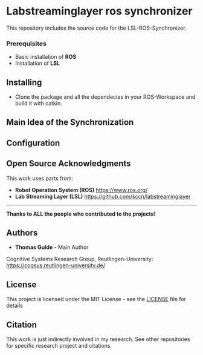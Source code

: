 # Labstreaminglayer ros synchronizer
This repository includes the source code for the LSL-ROS-Synchronizer.

### Prerequisites 
* Basic installation of **ROS**
* Installation of **LSL**

## Installing
* Clone the package and all the dependecies in your ROS-Workspace and build it with catkin.

## Main Idea of the Synchronization

## Configuration

## Open Source Acknowledgments
This work uses parts from:
* **Robot Operation System (ROS)**  https://www.ros.org/
* **Lab Streaming Layer (LSL)** https://github.com/sccn/labstreaminglayer
* **

**Thanks to ALL the people who contributed to the projects!**

## Authors
* **Thomas Gulde** - Main Author

Cognitive Systems Research Group, Reutlingen-University:
https://cogsys.reutlingen-university.de/

## License

This project is licensed under the MIT License - see the [LICENSE](LICENSE) file for details

## Citation
This work is just indirectly involved in my research. See other repositories for specific research project and citations.

